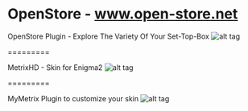 OpenStore - www.open-store.net
=========


OpenStore Plugin - Explore The Variety Of Your Set-Top-Box
![alt tag](https://raw.github.com/iMaxxx/OpenStore/master/OpenStore-Info/Screenshots/Plugin/OpenStore1.jpg)

=========

MetrixHD - Skin for Enigma2 
![alt tag](https://github.com/iMaxxx/OpenStore/blob/master/OpenStore-Info/Screenshots/Skin/InfoBar.jpg?raw=true)

=========

MyMetrix Plugin to customize your skin
![alt tag](https://github.com/iMaxxx/OpenStore/blob/master/OpenStore-Info/Screenshots/Plugin/SkinPartsSettingsPage.jpg?raw=true)

